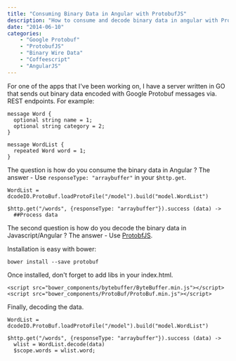 ```yaml
---
title: "Consuming Binary Data in Angular with ProtobufJS"
description: "How to consume and decode binary data in angular with ProtobufJS."
date: "2014-06-10"
categories:
    - "Google Protobuf"
    - "ProtobufJS"
    - "Binary Wire Data"
    - "Coffeescript"
    - "AngularJS"
---
```

For one of the apps that I've been working on, I have a server written in GO that sends out binary data encoded with Google Protobuf messages via. REST endpoints.
For example:

```
message Word {
  optional string name = 1;
  optional string category = 2;
}

message WordList {
  repeated Word word = 1;
}
```

The question is how do you consume the binary data in Angular ? The answer - Use ```responseType: "arraybuffer"``` in your ```$http.get```.

```
WordList = dcodeIO.ProtoBuf.loadProtoFile("/model").build("model.WordList")

$http.get("/words", {responseType: "arraybuffer"}).success (data) ->
  ##Process data
```

The second question is how do you decode the binary data in Javascript/Angular ? The answer - Use [ProtobfJS](https://github.com/dcodeIO/ProtoBuf.js).

Installation is easy with bower:
```
bower install --save protobuf
```
Once installed, don't forget to add libs in your index.html.
```
<script src="bower_components/bytebuffer/ByteBuffer.min.js"></script>
<script src="bower_components/ProtoBuf/ProtoBuf.min.js"></script>
```
Finally, decoding the data.
```
WordList = dcodeIO.ProtoBuf.loadProtoFile("/model").build("model.WordList")

$http.get("/words", {responseType: "arraybuffer"}).success (data) ->
  wlist = WordList.decode(data)
  $scope.words = wlist.word;
```
